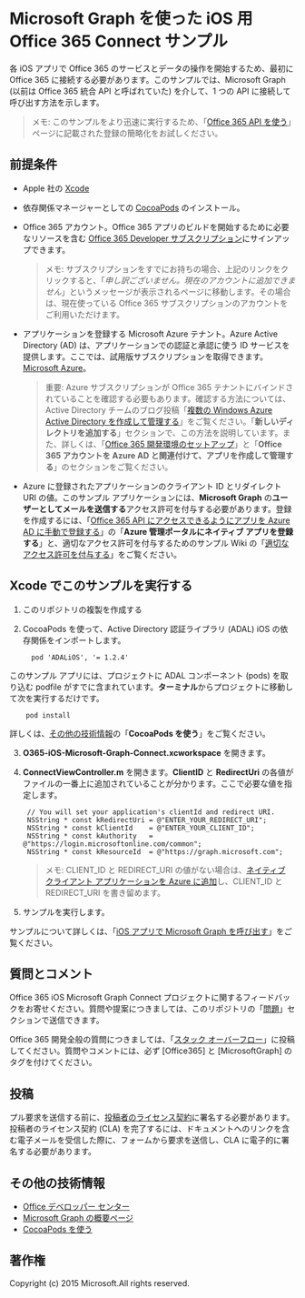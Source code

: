 # Microsoft Graph を使った iOS 用 Office 365 Connect サンプル

各 iOS アプリで Office 365 のサービスとデータの操作を開始するため、最初に Office 365 に接続する必要があります。このサンプルでは、Microsoft Graph (以前は Office 365 統合 API と呼ばれていた) を介して、1 つの API に接続して呼び出す方法を示します。

> メモ: このサンプルをより迅速に実行するため、「[Office 365 API を使う](http://dev.office.com/getting-started/office365apis?platform=option-ios#setup)」ページに記載された登録の簡略化をお試しください。
 
## 前提条件
* Apple 社の [Xcode](https://developer.apple.com/xcode/downloads/)
* 依存関係マネージャーとしての [CocoaPods](https://guides.cocoapods.org/using/using-cocoapods.html) のインストール。
* Office 365 アカウント。Office 365 アプリのビルドを開始するために必要なリソースを含む [Office 365 Developer サブスクリプション](https://portal.office.com/Signup/Signup.aspx?OfferId=6881A1CB-F4EB-4db3-9F18-388898DAF510&DL=DEVELOPERPACK&ali=1#0)にサインアップできます。

    > メモ: サブスクリプションをすでにお持ちの場合、上記のリンクをクリックすると、「*申し訳ございません。現在のアカウントに追加できません*」というメッセージが表示されるページに移動します。その場合は、現在使っている Office 365 サブスクリプションのアカウントをご利用いただけます。
* アプリケーションを登録する Microsoft Azure テナント。Azure Active Directory (AD) は、アプリケーションでの認証と承認に使う ID サービスを提供します。ここでは、試用版サブスクリプションを取得できます。 [Microsoft Azure](https://account.windowsazure.com/SignUp)。

     > 重要: Azure サブスクリプションが Office 365 テナントにバインドされていることを確認する必要もあります。確認する方法については、Active Directory チームのブログ投稿「[複数の Windows Azure Active Directory を作成して管理する](http://blogs.technet.com/b/ad/archive/2013/11/08/creating-and-managing-multiple-windows-azure-active-directories.aspx)」をご覧ください。「**新しいディレクトリを追加する**」セクションで、この方法を説明しています。また、詳しくは、「[Office 365 開発環境のセットアップ](https://msdn.microsoft.com/office/office365/howto/setup-development-environment#bk_CreateAzureSubscription)」と「**Office 365 アカウントを Azure AD と関連付けて、アプリを作成して管理する**」のセクションをご覧ください。
      
* Azure に登録されたアプリケーションのクライアント ID とリダイレクト URI の値。このサンプル アプリケーションには、**Microsoft Graph** の**ユーザーとしてメールを送信する**アクセス許可を付与する必要があります。登録を作成するには、「[Office 365 API にアクセスできるようにアプリを Azure AD に手動で登録する](https://msdn.microsoft.com/en-us/office/office365/howto/add-common-consent-manually)」の「**Azure 管理ポータルにネイティブ アプリを登録する**」と、適切なアクセス許可を付与するためのサンプル Wiki の「[適切なアクセス許可を付与する](https://github.com/OfficeDev/O365-iOS-Microsoft-Graph-Connect/wiki/Grant-permissions-to-the-Connect-application-in-Azure)」をご覧ください。


       
## Xcode でこのサンプルを実行する

1. このリポジトリの複製を作成する
2. CocoaPods を使って、Active Directory 認証ライブラリ (ADAL) iOS の依存関係をインポートします。
        
	     pod 'ADALiOS', '= 1.2.4'

 このサンプル アプリには、プロジェクトに ADAL コンポーネント (pods) を取り込む podfile がすでに含まれています。**ターミナル**からプロジェクトに移動して次を実行するだけです。
        
        pod install
        
   詳しくは、[その他の技術情報](#AdditionalResources)の「**CocoaPods を使う**」をご覧ください。
  
3. **O365-iOS-Microsoft-Graph-Connect.xcworkspace** を開きます。
4. **ConnectViewController.m** を開きます。**ClientID** と **RedirectUri** の各値がファイルの一番上に追加されていることが分かります。ここで必要な値を指定します。

        // You will set your application's clientId and redirect URI. 
        NSString * const kRedirectUri = @"ENTER_YOUR_REDIRECT_URI";
        NSString * const kClientId    = @"ENTER_YOUR_CLIENT_ID";
        NSString * const kAuthority   = @"https://login.microsoftonline.com/common";
        NSString * const kResourceId  = @"https://graph.microsoft.com";
    
    > メモ: CLIENT_ID と REDIRECT_URI の値がない場合は、[ネイティブ クライアント アプリケーションを Azure に追加](https://msdn.microsoft.com/ja-jp/library/azure/dn132599.aspx#BKMK_Adding)し、CLIENT_ID と REDIRECT_URI を書き留めます。

5. サンプルを実行します。

サンプルについて詳しくは、「[iOS アプリで Microsoft Graph を呼び出す](https://graph.microsoft.io/ja-jp/docs/platform/ios)」をご覧ください。

## 質問とコメント

Office 365 iOS Microsoft Graph Connect プロジェクトに関するフィードバックをお寄せください。質問や提案につきましては、このリポジトリの「[問題](https://github.com/OfficeDev/O365-iOS-Microsoft-Graph-Connect/issues)」セクションで送信できます。

Office 365 開発全般の質問につきましては、「[スタック オーバーフロー](http://stackoverflow.com/questions/tagged/Office365+API)」に投稿してください。質問やコメントには、必ず [Office365] と [MicrosoftGraph] のタグを付けてください。

## 投稿
プル要求を送信する前に、[投稿者のライセンス契約](https://cla.microsoft.com/)に署名する必要があります。投稿者のライセンス契約 (CLA) を完了するには、ドキュメントへのリンクを含む電子メールを受信した際に、フォームから要求を送信し、CLA に電子的に署名する必要があります。


## その他の技術情報

* [Office デベロッパー センター](http://dev.office.com/)
* [Microsoft Graph の概要ページ](https://graph.microsoft.io)
* [CocoaPods を使う](https://guides.cocoapods.org/using/using-cocoapods.html)

## 著作権
Copyright (c) 2015 Microsoft.All rights reserved.

